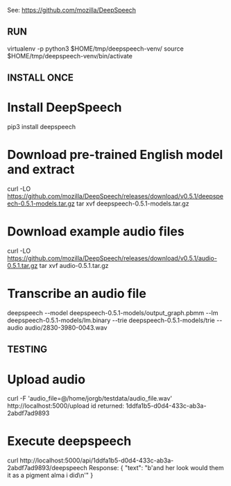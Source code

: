 See: https://github.com/mozilla/DeepSpeech

## RUN
virtualenv -p python3 $HOME/tmp/deepspeech-venv/
source $HOME/tmp/deepspeech-venv/bin/activate

## INSTALL ONCE

# Install DeepSpeech
pip3 install deepspeech

# Download pre-trained English model and extract
curl -LO https://github.com/mozilla/DeepSpeech/releases/download/v0.5.1/deepspeech-0.5.1-models.tar.gz
tar xvf deepspeech-0.5.1-models.tar.gz

# Download example audio files
curl -LO https://github.com/mozilla/DeepSpeech/releases/download/v0.5.1/audio-0.5.1.tar.gz
tar xvf audio-0.5.1.tar.gz

# Transcribe an audio file
deepspeech --model deepspeech-0.5.1-models/output_graph.pbmm --lm deepspeech-0.5.1-models/lm.binary --trie deepspeech-0.5.1-models/trie --audio audio/2830-3980-0043.wav

## TESTING

# Upload audio
curl -F 'audio_file=@/home/jorgb/testdata/audio_file.wav' http://localhost:5000/upload
id returned: 1ddfa1b5-d0d4-433c-ab3a-2abdf7ad9893


# Execute deepspeech
curl http://localhost:5000/api/1ddfa1b5-d0d4-433c-ab3a-2abdf7ad9893/deepspeech
Response:
{
  "text": "b'and her look would them it as a pigment alma i did\\n'"
}

